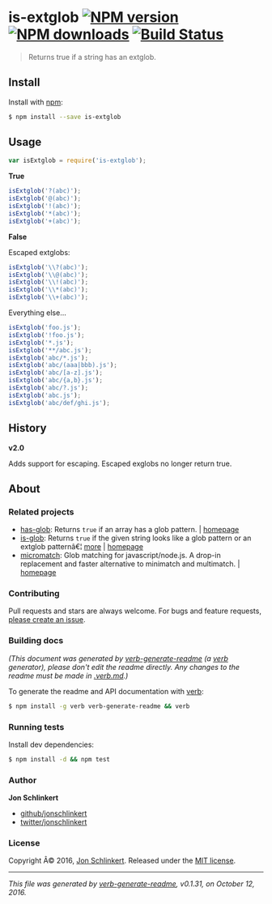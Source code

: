 ﻿# is-extglob [![NPM version](https://img.shields.io/npm/v/is-extglob.svg?style=flat)](https://www.npmjs.com/package/is-extglob) [![NPM downloads](https://img.shields.io/npm/dm/is-extglob.svg?style=flat)](https://npmjs.org/package/is-extglob) [![Build Status](https://img.shields.io/travis/jonschlinkert/is-extglob.svg?style=flat)](https://travis-ci.org/jonschlinkert/is-extglob)

> Returns true if a string has an extglob.

## Install

Install with [npm](https://www.npmjs.com/):

```sh
$ npm install --save is-extglob
```

## Usage

```js
var isExtglob = require('is-extglob');
```

**True**

```js
isExtglob('?(abc)');
isExtglob('@(abc)');
isExtglob('!(abc)');
isExtglob('*(abc)');
isExtglob('+(abc)');
```

**False**

Escaped extglobs:

```js
isExtglob('\\?(abc)');
isExtglob('\\@(abc)');
isExtglob('\\!(abc)');
isExtglob('\\*(abc)');
isExtglob('\\+(abc)');
```

Everything else...

```js
isExtglob('foo.js');
isExtglob('!foo.js');
isExtglob('*.js');
isExtglob('**/abc.js');
isExtglob('abc/*.js');
isExtglob('abc/(aaa|bbb).js');
isExtglob('abc/[a-z].js');
isExtglob('abc/{a,b}.js');
isExtglob('abc/?.js');
isExtglob('abc.js');
isExtglob('abc/def/ghi.js');
```

## History

**v2.0**

Adds support for escaping. Escaped exglobs no longer return true.

## About

### Related projects

* [has-glob](https://www.npmjs.com/package/has-glob): Returns `true` if an array has a glob pattern. | [homepage](https://github.com/jonschlinkert/has-glob "Returns `true` if an array has a glob pattern.")
* [is-glob](https://www.npmjs.com/package/is-glob): Returns `true` if the given string looks like a glob pattern or an extglob patternâ€¦ [more](https://github.com/jonschlinkert/is-glob) | [homepage](https://github.com/jonschlinkert/is-glob "Returns `true` if the given string looks like a glob pattern or an extglob pattern. This makes it easy to create code that only uses external modules like node-glob when necessary, resulting in much faster code execution and initialization time, and a bet")
* [micromatch](https://www.npmjs.com/package/micromatch): Glob matching for javascript/node.js. A drop-in replacement and faster alternative to minimatch and multimatch. | [homepage](https://github.com/jonschlinkert/micromatch "Glob matching for javascript/node.js. A drop-in replacement and faster alternative to minimatch and multimatch.")

### Contributing

Pull requests and stars are always welcome. For bugs and feature requests, [please create an issue](../../issues/new).

### Building docs

_(This document was generated by [verb-generate-readme](https://github.com/verbose/verb-generate-readme) (a [verb](https://github.com/verbose/verb) generator), please don't edit the readme directly. Any changes to the readme must be made in [.verb.md](/node_modules/is-extglob/.verb.md).)_

To generate the readme and API documentation with [verb](https://github.com/verbose/verb):

```sh
$ npm install -g verb verb-generate-readme && verb
```

### Running tests

Install dev dependencies:

```sh
$ npm install -d && npm test
```

### Author

**Jon Schlinkert**

* [github/jonschlinkert](https://github.com/jonschlinkert)
* [twitter/jonschlinkert](http://twitter.com/jonschlinkert)

### License

Copyright Â© 2016, [Jon Schlinkert](https://github.com/jonschlinkert).
Released under the [MIT license](https://github.com/jonschlinkert/is-extglob/blob/master/LICENSE).

***

_This file was generated by [verb-generate-readme](https://github.com/verbose/verb-generate-readme), v0.1.31, on October 12, 2016._
